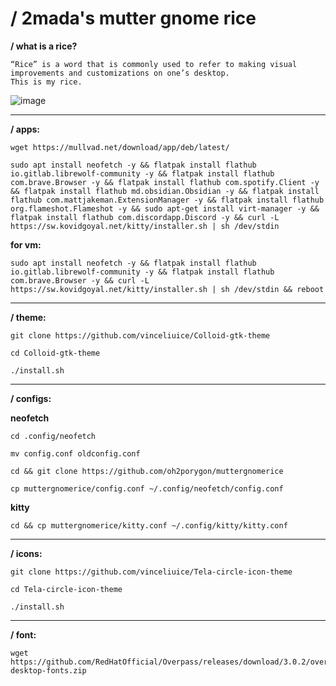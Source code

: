 # **/ 2mada's mutter gnome rice**

**/ what is a rice?**
```
“Rice” is a word that is commonly used to refer to making visual improvements and customizations on one’s desktop. 
This is my rice.
```
![image](https://user-images.githubusercontent.com/122813431/218795453-58ac0eff-6071-42a4-9881-2ace47fc9d85.png)

- - - 

**/ apps:**

```
wget https://mullvad.net/download/app/deb/latest/
```

```
sudo apt install neofetch -y && flatpak install flathub io.gitlab.librewolf-community -y && flatpak install flathub com.brave.Browser -y && flatpak install flathub com.spotify.Client -y && flatpak install flathub md.obsidian.Obsidian -y && flatpak install flathub com.mattjakeman.ExtensionManager -y && flatpak install flathub org.flameshot.Flameshot -y && sudo apt-get install virt-manager -y && flatpak install flathub com.discordapp.Discord -y && curl -L https://sw.kovidgoyal.net/kitty/installer.sh | sh /dev/stdin 
```

**for vm:**
```
sudo apt install neofetch -y && flatpak install flathub io.gitlab.librewolf-community -y && flatpak install flathub com.brave.Browser -y && curl -L https://sw.kovidgoyal.net/kitty/installer.sh | sh /dev/stdin && reboot
```

- - - 

**/ theme:**

```
git clone https://github.com/vinceliuice/Colloid-gtk-theme
```

```
cd Colloid-gtk-theme
```

```
./install.sh
```

- - - 

**/ configs:**

**neofetch**
```
cd .config/neofetch
```
```
mv config.conf oldconfig.conf
```
```
cd && git clone https://github.com/oh2porygon/muttergnomerice
```
```
cp muttergnomerice/config.conf ~/.config/neofetch/config.conf
```

**kitty**

```
cd && cp muttergnomerice/kitty.conf ~/.config/kitty/kitty.conf
```

- - - 

**/ icons:**

```
git clone https://github.com/vinceliuice/Tela-circle-icon-theme
```
```
cd Tela-circle-icon-theme
```
```
./install.sh
```

- - - 
**/ font:**
```
wget https://github.com/RedHatOfficial/Overpass/releases/download/3.0.2/overpass-desktop-fonts.zip
```

